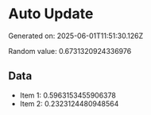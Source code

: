 # Auto Update

Generated on: 2025-06-01T11:51:30.126Z

Random value: 0.6731320924336976

## Data

- Item 1: 0.5963153455906378
- Item 2: 0.2323124480948564
